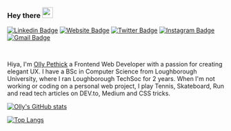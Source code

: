 ### Hey there <img src="https://media.giphy.com/media/hvRJCLFzcasrR4ia7z/giphy.gif" width="25px">

[![Linkedin Badge](https://img.shields.io/badge/-ollypethick-blue?style=flat&logo=Linkedin&logoColor=white&link=https://www.linkedin.com/in/ollypethick/)](https://www.linkedin.com/in/ollypethick/)
[![Website Badge](https://img.shields.io/badge/-ollys.work-47CCCC?style=flat&logo=Google-Chrome&logoColor=white&link=https://ollys.work)](https://ollys.work)
[![Twitter Badge](https://img.shields.io/badge/-@BoyzGottaDream-1ca0f1?style=flat&labelColor=1ca0f1&logo=twitter&logoColor=white&link=https://twitter.com/BoyzGottaDream)](https://twitter.com/BoyzGottaDream)
[![Instagram Badge](https://img.shields.io/badge/-@_ollyp-purple?style=flat&logo=instagram&logoColor=white&link=https://instagram.com/_ollyp/)](https://instagram.com/_ollyp)
[![Gmail Badge](https://img.shields.io/badge/-ollypethick-c14438?style=flat&logo=Gmail&logoColor=white&link=mailto:ollypethick@gmail.com)](mailto:ollypethick@gmail.com)

<br />

Hiya, I'm [Olly Pethick](https://ollys.work/) a Frontend Web Developer with a passion for creating elegant UX. I have a BSc in Computer Science from Loughborough University, where I ran Loughborough TechSoc for 2 years. When I'm not working or coding on a personal web project, I play Tennis, Skateboard, Run and read tech articles on DEV.to, Medium and CSS tricks.

[![Olly's GitHub stats](https://github-readme-stats.vercel.app/api?username=ollypolly)](https://github.com/anuraghazra/github-readme-stats)

[![Top Langs](https://github-readme-stats.vercel.app/api/top-langs/?username=ollypolly&layout=compact)](https://github.com/anuraghazra/github-readme-stats)
